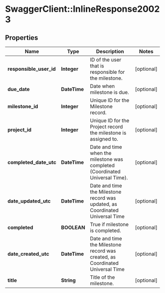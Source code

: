 # SwaggerClient::InlineResponse20023

## Properties
Name | Type | Description | Notes
------------ | ------------- | ------------- | -------------
**responsible_user_id** | **Integer** | ID of the user that is responsible for the milestone. | [optional] 
**due_date** | **DateTime** | Date when milestone is due. | [optional] 
**milestone_id** | **Integer** | Unique ID for the Milestone record. | [optional] 
**project_id** | **Integer** | Unique ID for the Project record the milestone is assigned to. | [optional] 
**completed_date_utc** | **DateTime** | Date and time when the milestone was completed (Coordinated Universal Time). | [optional] 
**date_updated_utc** | **DateTime** | Date and time the Milestone record was updated, as Coordinated Universal Time | [optional] 
**completed** | **BOOLEAN** | True if milestone is completed. | [optional] 
**date_created_utc** | **DateTime** | Date and time the Milestone record was created, as Coordinated Universal Time | [optional] 
**title** | **String** | Title of the milestone. | [optional] 


